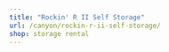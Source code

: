 ```yaml
---
title: "Rockin' R II Self Storage"
url: /canyon/rockin-r-ii-self-storage/
shop: storage rental
---
```

